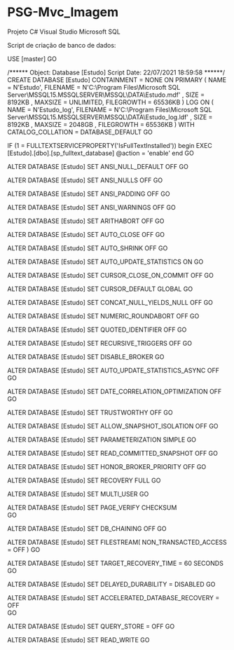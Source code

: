 # PSG-Mvc_Imagem

Projeto C# Visual Studio Microsoft SQL 

Script de criação de banco de dados:

USE [master]
GO

/****** Object:  Database [Estudo]    Script Date: 22/07/2021 18:59:58 ******/
CREATE DATABASE [Estudo]
 CONTAINMENT = NONE
 ON  PRIMARY 
( NAME = N'Estudo', FILENAME = N'C:\Program Files\Microsoft SQL Server\MSSQL15.MSSQLSERVER\MSSQL\DATA\Estudo.mdf' , SIZE = 8192KB , MAXSIZE = UNLIMITED, FILEGROWTH = 65536KB )
 LOG ON 
( NAME = N'Estudo_log', FILENAME = N'C:\Program Files\Microsoft SQL Server\MSSQL15.MSSQLSERVER\MSSQL\DATA\Estudo_log.ldf' , SIZE = 8192KB , MAXSIZE = 2048GB , FILEGROWTH = 65536KB )
 WITH CATALOG_COLLATION = DATABASE_DEFAULT
GO

IF (1 = FULLTEXTSERVICEPROPERTY('IsFullTextInstalled'))
begin
EXEC [Estudo].[dbo].[sp_fulltext_database] @action = 'enable'
end
GO

ALTER DATABASE [Estudo] SET ANSI_NULL_DEFAULT OFF 
GO

ALTER DATABASE [Estudo] SET ANSI_NULLS OFF 
GO

ALTER DATABASE [Estudo] SET ANSI_PADDING OFF 
GO

ALTER DATABASE [Estudo] SET ANSI_WARNINGS OFF 
GO

ALTER DATABASE [Estudo] SET ARITHABORT OFF 
GO

ALTER DATABASE [Estudo] SET AUTO_CLOSE OFF 
GO

ALTER DATABASE [Estudo] SET AUTO_SHRINK OFF 
GO

ALTER DATABASE [Estudo] SET AUTO_UPDATE_STATISTICS ON 
GO

ALTER DATABASE [Estudo] SET CURSOR_CLOSE_ON_COMMIT OFF 
GO

ALTER DATABASE [Estudo] SET CURSOR_DEFAULT  GLOBAL 
GO

ALTER DATABASE [Estudo] SET CONCAT_NULL_YIELDS_NULL OFF 
GO

ALTER DATABASE [Estudo] SET NUMERIC_ROUNDABORT OFF 
GO

ALTER DATABASE [Estudo] SET QUOTED_IDENTIFIER OFF 
GO

ALTER DATABASE [Estudo] SET RECURSIVE_TRIGGERS OFF 
GO

ALTER DATABASE [Estudo] SET  DISABLE_BROKER 
GO

ALTER DATABASE [Estudo] SET AUTO_UPDATE_STATISTICS_ASYNC OFF 
GO

ALTER DATABASE [Estudo] SET DATE_CORRELATION_OPTIMIZATION OFF 
GO

ALTER DATABASE [Estudo] SET TRUSTWORTHY OFF 
GO

ALTER DATABASE [Estudo] SET ALLOW_SNAPSHOT_ISOLATION OFF 
GO

ALTER DATABASE [Estudo] SET PARAMETERIZATION SIMPLE 
GO

ALTER DATABASE [Estudo] SET READ_COMMITTED_SNAPSHOT OFF 
GO

ALTER DATABASE [Estudo] SET HONOR_BROKER_PRIORITY OFF 
GO

ALTER DATABASE [Estudo] SET RECOVERY FULL 
GO

ALTER DATABASE [Estudo] SET  MULTI_USER 
GO

ALTER DATABASE [Estudo] SET PAGE_VERIFY CHECKSUM  
GO

ALTER DATABASE [Estudo] SET DB_CHAINING OFF 
GO

ALTER DATABASE [Estudo] SET FILESTREAM( NON_TRANSACTED_ACCESS = OFF ) 
GO

ALTER DATABASE [Estudo] SET TARGET_RECOVERY_TIME = 60 SECONDS 
GO

ALTER DATABASE [Estudo] SET DELAYED_DURABILITY = DISABLED 
GO

ALTER DATABASE [Estudo] SET ACCELERATED_DATABASE_RECOVERY = OFF  
GO

ALTER DATABASE [Estudo] SET QUERY_STORE = OFF
GO

ALTER DATABASE [Estudo] SET  READ_WRITE 
GO

